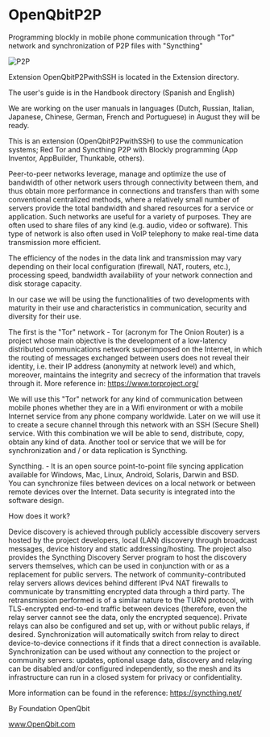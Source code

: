 # OpenQbitP2P
Programming blockly in mobile phone communication through "Tor" network and synchronization of P2P files with "Syncthing"

![P2P](https://user-images.githubusercontent.com/60530547/89117654-207bef80-d465-11ea-85d4-1114ba89bbe0.png)


Extension OpenQbitP2PwithSSH is located in the Extension directory.

The user's guide is in the Handbook directory (Spanish and English)

We are working on the user manuals in languages ​​(Dutch, Russian, Italian, Japanese, Chinese, German, French and Portuguese) in August they will be ready.

This is an extension (OpenQbitP2PwithSSH) to use the communication systems; Red Tor and Syncthing P2P with Blockly programming (App Inventor, AppBuilder, Thunkable, others).

Peer-to-peer networks leverage, manage and optimize the use of bandwidth of other network users through connectivity between them, and thus obtain more performance in connections and transfers than with some conventional centralized methods, where a relatively small number of servers provide the total bandwidth and shared resources for a service or application. 
Such networks are useful for a variety of purposes. They are often used to share files of any kind (e.g. audio, video or software). This type of network is also often used in VoIP telephony to make real-time data transmission more efficient. 

The efficiency of the nodes in the data link and transmission may vary depending on their local configuration (firewall, NAT, routers, etc.), processing speed, bandwidth availability of your network connection and disk storage capacity. 

In our case we will be using the functionalities of two developments with maturity in their use and characteristics in communication, security and diversity for their use.

The first is the "Tor" network - Tor (acronym for The Onion Router) is a project whose main objective is the development of a low-latency distributed communications network superimposed on the Internet, in which the routing of messages exchanged between users does not reveal their identity, i.e. their IP address (anonymity at network level) and which, moreover, maintains the integrity and secrecy of the information that travels through it.
More reference in: https://www.torproject.org/

We will use this "Tor" network for any kind of communication between mobile phones whether they are in a Wifi environment or with a mobile Internet service from any phone company worldwide. Later on we will use it to create a secure channel through this network with an SSH (Secure Shell) service. With this combination we will be able to send, distribute, copy, obtain any kind of data.
Another tool or service that we will be for synchronization and / or data replication is Syncthing.

Syncthing. - It is an open source point-to-point file syncing application available for Windows, Mac, Linux, Android, Solaris, Darwin and BSD.  
You can synchronize files between devices on a local network or between remote devices over the Internet. Data security is integrated into the software design.

How does it work?

Device discovery is achieved through publicly accessible discovery servers hosted by the project developers, local (LAN) discovery through broadcast messages, device history and static addressing/hosting. The project also provides the Syncthing Discovery Server program to host the discovery servers themselves, which can be used in conjunction with or as a replacement for public servers.
The network of community-contributed relay servers allows devices behind different IPv4 NAT firewalls to communicate by transmitting encrypted data through a third party. The retransmission performed is of a similar nature to the TURN protocol, with TLS-encrypted end-to-end traffic between devices (therefore, even the relay server cannot see the data, only the encrypted sequence). Private relays can also be configured and set up, with or without public relays, if desired. Synchronization will automatically switch from relay to direct device-to-device connections if it finds that a direct connection is available.
Synchronization can be used without any connection to the project or community servers: updates, optional usage data, discovery and relaying can be disabled and/or configured independently, so the mesh and its infrastructure can run in a closed system for privacy or confidentiality.

More information can be found in the reference: https://syncthing.net/

By Foundation OpenQbit

www.OpenQbit.com

